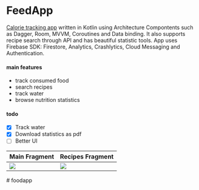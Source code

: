 # FeedApp

[Calorie tracking app][gp] written in Kotlin using Architecture Compontents such as Dagger, Room, MVVM, Coroutines and Data binding. It also supports recipe search through API and has beautiful statistic tools. App uses Firebase SDK: Firestore, Analytics, Crashlytics, Cloud Messaging and Authentication.

#### main features
* track consumed food
* search recipes
* track water
* browse nutrition statistics

#### todo
- [x] Track water
- [x] Download statistics as pdf
- [ ] Better UI

Main Fragment | Recipes Fragment
-------------------------|-------------------------
![](https://i.imgur.com/s5uJvwr.jpg)   |  ![](https://i.imgur.com/keSgN8D.jpg)

   [gp]: <https://play.google.com/store/apps/details?id=com.feedapp.app>
#   f o o d a p p  
 